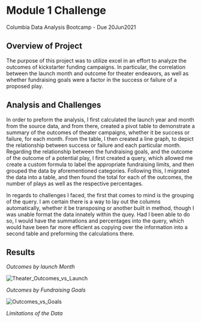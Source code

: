# Module 1 Challenge
Columbia Data Analysis Bootcamp - Due 20Jun2021


## Overview of Project
The purpose of this project was to utilize excel in an effort to analyze the outcomes of kickstarter funding campaigns. In particular, the correlation between the launch month and outcome for theater endeavors, as well as whether fundraising goals were a factor in the success or failure of a proposed play. 

## Analysis and Challenges

In order to preform the analysis, I first calculated the launch year and month from the source data, and from there, created a pivot table to demonstrate a summary of the outcomes of theater campaigns, whether it be success or failure, for each month. From the table, I then created a line graph, to depict the relationship between success or failure and each particular month. Regarding the relationship between the fundraising goals, and the outcome of the outcome of a potential play, I first created a query, which allowed me create a custom formula to label the appropriate fundraising limits, and then grouped the data by aforementioned categories. Following this, I migrated the data into a table, and then found the total for each of the outcomes, the number of plays as well as the respective percentages. 

In regards to challenges I faced, the first that comes to mind is the grouping of the query. I am certain there is a way to lay out the columns automatically, whether it be transposing or another built in method, though I was unable format the data innately within the quey. Had I been able to do so, I would have the summations and percentages into the query, which would have been far more efficient as copying over the information into a second table and preforming the calculations there. 


## Results

*Outcomes by launch Month* 


![Theater_Outcomes_vs_Launch](https://user-images.githubusercontent.com/85713470/122620013-dd684200-d05f-11eb-8bdd-c358ffac8977.png)

*Outcomes by Fundraising Goals*


![Outcomes_vs_Goals](https://user-images.githubusercontent.com/85713470/122619900-911d0200-d05f-11eb-84ee-6b3f710a8a54.png)

*Limitations of the Data*
